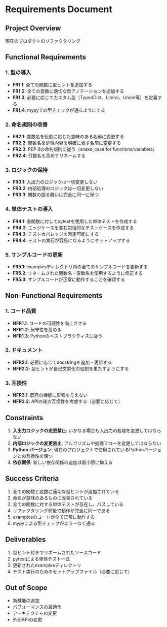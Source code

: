# Requirements Document

## Project Overview
現在のプロダクトのリファクタリング

## Functional Requirements

### 1. 型の導入
- **FR1.1**: 全ての関数に型ヒントを追加する
- **FR1.2**: 全ての変数に適切な型アノテーションを追加する
- **FR1.3**: 必要に応じてカスタム型（TypedDict、Literal、Union等）を定義する
- **FR1.4**: mypyでの型チェックが通るようにする

### 2. 命名規則の改善
- **FR2.1**: 変数名を役割に応じた意味のある名前に変更する
- **FR2.2**: 関数名を処理内容を明確に表す名前に変更する
- **FR2.3**: PEP 8の命名規則に従う（snake_case for functions/variables）
- **FR2.4**: 引数名も含めてリネームする

### 3. ロジックの保持
- **FR3.1**: 入出力のロジックは一切変更しない
- **FR3.2**: 内部処理のロジックは一切変更しない
- **FR3.3**: 関数の振る舞いは完全に同一に保つ

### 4. 単体テストの導入
- **FR4.1**: 各関数に対してpytestを使用した単体テストを作成する
- **FR4.2**: エッジケースを含む包括的なテストケースを作成する
- **FR4.3**: テストカバレッジを測定可能にする
- **FR4.4**: テストの実行が容易になるようにセットアップする

### 5. サンプルコードの更新
- **FR5.1**: examplesディレクトリ内の全てのサンプルコードを更新する
- **FR5.2**: リネームされた関数名・変数名を使用するように修正する
- **FR5.3**: サンプルコードが正常に動作することを確認する

## Non-Functional Requirements

### 1. コード品質
- **NFR1.1**: コードの可読性を向上させる
- **NFR1.2**: 保守性を高める
- **NFR1.3**: Pythonのベストプラクティスに従う

### 2. ドキュメント
- **NFR2.1**: 必要に応じてdocstringを追加・更新する
- **NFR2.2**: 型ヒントが自己文書化の役割を果たすようにする

### 3. 互換性
- **NFR3.1**: 既存の機能に影響を与えない
- **NFR3.2**: APIの後方互換性を考慮する（必要に応じて）

## Constraints

1. **入出力ロジックの変更禁止**: いかなる場合も入出力の処理を変更してはならない
2. **内部ロジックの変更禁止**: アルゴリズムや処理フローを変更してはならない
3. **Python バージョン**: 現在のプロジェクトで使用されているPythonバージョンとの互換性を保つ
4. **依存関係**: 新しい依存関係の追加は最小限に抑える

## Success Criteria

1. 全ての関数と変数に適切な型ヒントが追加されている
2. 命名が意味のあるものに改善されている
3. 全ての関数に対する単体テストが存在し、パスしている
4. リファクタリング前後で動作が完全に同一である
5. examplesのコードが全て正常に動作する
6. mypyによる型チェックがエラーなく通る

## Deliverables

1. 型ヒント付きでリネームされたソースコード
2. pytestによる単体テスト一式
3. 更新されたexamplesディレクトリ
4. テスト実行のためのセットアップファイル（必要に応じて）

## Out of Scope

- 新機能の追加
- パフォーマンスの最適化
- アーキテクチャの変更
- 外部APIの変更